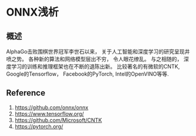 # ONNX浅析

## 概述
AlphaGo击败围棋世界冠军李世石以来， 关于人工智能和深度学习的研究呈现井喷之势。 各种新的算法和网络模型层出不穷， 令人眼花缭乱。  与之相随的， 深度学习的训练和推理框架也在不断的退陈出新。 比较著名的有微软的CNTK, Google的Tensorflow， Facebook的PyTorch, Intel的OpenVINO等等.

## Reference
1. https://github.com/onnx/onnx
2. https://www.tensorflow.org/
3. https://github.com/Microsoft/CNTK
4. https://pytorch.org/
